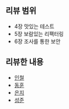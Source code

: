 ## 리뷰 범위
- 4장 맛있는 테스트
- 5장 보람있는 리팩터링
- 6장 조사를 통한 보안

## 리뷰한 내용
- [인철](./incheol.md)
- [동훈](./donghun.md)
- [은지](./eunji.md)
- [성준](./sungjun.md)